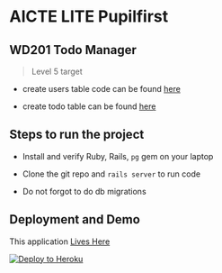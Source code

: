 # AICTE LITE Pupilfirst

## WD201 Todo Manager

> Level 5 target

- create users table code can be found [here](https://github.com/py563/AICTE_LITE_Pupilfirst_WD201/blob/main/L4-ActiveRecord/create_users_table.rb)

- create todo table can be found [here](https://github.com/py563/AICTE_LITE_Pupilfirst_WD201/blob/main/L4-ActiveRecord/create_todos_table.rb)

## Steps to run the project

- Install and verify Ruby, Rails, `pg` gem on your laptop

- Clone the git repo and `rails server` to run code

- Do not forgot to do db migrations

## Deployment and Demo

This application [Lives Here](https://wd-aicte-todo-manager.herokuapp.com/)

[![Deploy to Heroku](https://www.herokucdn.com/deploy/button.png)](https://heroku.com/deploy)
